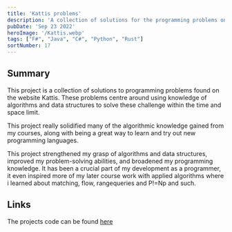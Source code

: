 ```yaml
---
title: 'Kattis problems'
description: 'A collection of solutions for the programming problems on Kattis'
pubDate: 'Sep 23 2022'
heroImage: '/Kattis.webp'
tags: ["F#", "Java", "C#", "Python", "Rust"]
sortNumber: 17
---
```

## Summary

This project is a collection of solutions to programming problems found on the website Kattis.
These problems centre around using knowledge of algorithms and data structures to solve these challenge within the time and space limit.

This project really solidified many of the algorithmic knowledge gained from my courses, along with being a great way to learn and try out new programming languages.

This project strengthened my grasp of algorithms and data structures, improved my problem-solving abilities, and broadened my programming knowledge. It has been a crucial part of my development as a programmer, it even inspired more of my later course work with applied algorithms where i learned about matching, flow, rangequeries and P!=Np and such.
  
## Links

The projects code can be found [here](https://github.com/madswolf/Kattis)
